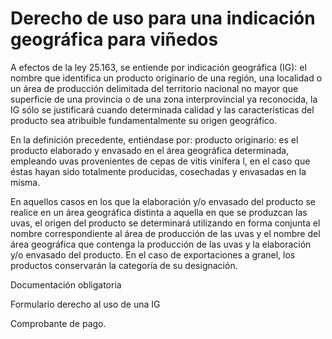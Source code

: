 # Derecho de uso para una indicación geográfica para viñedos

A efectos de la ley 25.163, se entiende por indicación geográfica (IG): el nombre que identifica un producto originario de una región, una localidad o un área de producción delimitada del territorio nacional no mayor que superficie de una provincia o de una zona interprovincial ya reconocida, la IG sólo se justificará cuando determinada calidad y las características del producto sea atribuible fundamentalmente su origen geográfico.

En la definición precedente, entiéndase por: producto originario: es el producto elaborado y envasado en el área geográfica determinada, empleando uvas provenientes de cepas de vitis vinífera l, en el caso que éstas hayan sido totalmente producidas, cosechadas y envasadas en la misma.

En aquellos casos en los que la elaboración y/o envasado del producto se realice en un área geográfica distinta a aquella en que se produzcan las uvas, el origen del producto se determinará utilizando en forma conjunta el nombre correspondiente al área de producción de las uvas y el nombre del área geográfica que contenga la producción de las uvas y la elaboración y/o envasado del producto. En el caso de exportaciones a granel, los productos conservarán la categoría de su designación.

Documentación obligatoria

Formulario derecho al uso de una IG

Comprobante de pago.